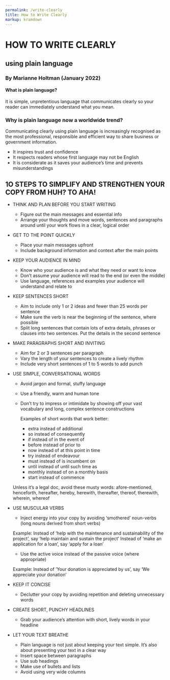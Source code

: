 ```yaml
---
permalink: /write-clearly
title: How to Write Clearly
markup: kramdown
---
```


# HOW TO WRITE CLEARLY
## using plain language

### By Marianne Holtman (January 2022)

#### What is plain language?

It is simple, unpretentious language that communicates clearly so your reader can immediately understand what you mean. 

### Why is plain language now a worldwide trend?

Communicating clearly using plain language is increasingly recognised as the most professional, responsible and efficient way to share business or government information.

  * It inspires trust and confidence
  * It respects readers whose first language may not be English
  * It is considerate as it saves your audience’s time and prevents misunderstandings

## 1O STEPS TO SIMPLIFY AND STRENGTHEN YOUR COPY FROM HUH? TO AHA!

* THINK AND PLAN BEFORE YOU START WRITING

  * Figure out the main messages and essential info
  * Arrange your thoughts and move words, sentences and paragraphs around until your work flows in a clear, logical order

* GET TO THE POINT QUICKLY

  * Place your main messages upfront
  * Include background information and context after the main points

* KEEP YOUR AUDIENCE IN MIND

  * Know who your audience is and what they need or want to know
  * Don’t assume your audience will read to the end (or even the middle)
  * Use language, references and examples your audience will understand and relate to

* KEEP SENTENCES SHORT

  * Aim to include only 1 or 2 ideas and fewer than 25 words per sentence
  * Make sure the verb is near the beginning of the sentence, where possible
  * Split long sentences that contain lots of extra details, phrases or clauses into two sentences. Put the details in the second sentence

* MAKE PARAGRAPHS SHORT AND INVITING

  * Aim for 2 or 3 sentences per paragraph
  * Vary the length of your sentences to create a lively rhythm
  * Include very short sentences of 1 to 5 words to add punch 

* USE SIMPLE, CONVERSATIONAL WORDS

  * Avoid jargon and formal, stuffy language
  * Use a friendly, warm and human tone
  * Don’t try to impress or intimidate by showing off your vast vocabulary and long, complex sentence constructions

    Examples of short words that work better:
    * extra instead of additional
    * so instead of consequently
    * if instead of in the event of 
    * before instead of prior to
    * now instead of at this point in time
    * try instead of endeavour
    * must instead of is incumbent on
    * until instead of until such time as
    * monthly instead of on a monthly basis
    * start instead of commence

   Unless it’s a legal doc, avoid these musty words:
      afore-mentioned, henceforth, hereafter, hereby, herewith, thereafter, thereof, therewith, wherein, whereof

* USE MUSCULAR VERBS

  * Inject energy into your copy by avoiding ‘smothered’ noun-verbs (long nouns derived from short verbs)

  Example: 
  Instead of ‘help with the maintenance and sustainability of the project’, say ‘help maintain and sustain the project’
  Instead of ‘make an application for a loan’, say ‘apply for a loan’

  * Use the active voice instead of the passive voice (where appropriate)
      
  Example: 
    Instead of ‘Your donation is appreciated by us’, say ‘We appreciate your donation’

* KEEP IT CONCISE

  * Declutter your copy by avoiding repetition and deleting unnecessary words

* CREATE SHORT, PUNCHY HEADLINES

  * Grab your audience’s attention with short, lively words in your headline

* LET YOUR TEXT BREATHE

  * Plain language is not just about keeping your text simple. It’s also about presenting your text in a clear way
  * Insert space between paragraphs
  * Use sub headings
  * Make use of bullets and lists
  * Avoid using very wide columns
